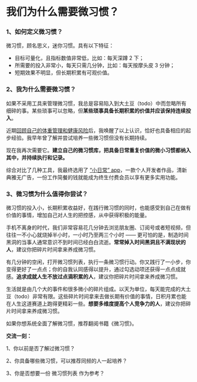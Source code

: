 # 我们为什么需要微习惯？

### 1、如何定义微习惯？

微习惯，顾名思义，迷你习惯。具有以下特征：

- 目标可量化，且指标数值非常低，比如：每天深蹲 2 下；
- 所需要的投入非常小，每天只需几分钟，比如：每天按摩头皮 3 分钟；
- 短期效果不明显，但长期积累有可观价值。

### 2、我为什么需要微习惯？

如果不采用工具来管理微习惯，我总是容易陷入到大土豆（todo）中而忽略所有细碎的事。某些琐事可以忽略，但**某些琐事具备长期积累的价值并应该保持连续投入**。

近期[回顾自己的体重管理和健康风险](https://zuopin.xin/posts/ab3b6d218ac2b61b3da1d13a8610c0575578212dca87bc5abf5124de92b007ef)后，我唤醒了以上认识，恰好也具备相应的起步经验。我早年曾了解并尝试培养一些微习惯但没有长期持续。

现在我再次需要它。**建立自己的微习惯库，把具备日常重复价值的微小习惯都纳入其中，并持续执行和记录。**

综合对比了几种工具，我最终选用了 [“小日常” app](https://apps.apple.com/cn/app/id1263789061)，一款个人开发者作品，清新典雅无广告，一份工作简餐的钱就能成为终生付费会员以享有更多实用功能。

### 3、微习惯为什么值得你尝试？

微习惯的投入小，长期积累收益好，在践行微习惯的同时，也能感受到自己在做有价值的事情，增加自己对人生的把控感，从中获得积极的能量。

手机不离身的时代，我们非常容易花几分钟去浏览朋友圈、订阅号或者短视频，但往往一不小心就烧掉半小时，一小时乃至两三个小时 —— 更可怕的是，制造时间黑洞的当事人通常意识不到时间已经白白流逝。**常常掉入时间黑洞且不满现状的人**，建议你把碎片时间拿来养成微习惯。

有几分钟的空闲，打开微习惯列表，执行一条微习惯行动。你又践行了一小步，你变得更好了一点点；你的自我认同感得以提升，通过勾选动项还获得一点点成就感。**追求成就人生不放过点滴积累的人**，建议你把碎片时间拿来养成微习惯。

生活就是由几个大的事件和很多微小的碎片组成。以天为单位，每天能完成的大土豆（todo）非常有限。这些碎片时间拿来去做长期有价值的事情，日积月累也能在人生这道赛道上跑得更精彩一些。**想要多维度提高个人竞争力的人**，建议你把碎片时间拿来养成微习惯。

如果你想系统全面了解微习惯，推荐翻阅书籍《微习惯》。

**交流一刻：**

1、你以前是否了解过微习惯？

2、你具备哪些微习惯，可以推荐同频的人一起培养？

3、你是否想要一份 微习惯列表 作为参考？

<!---

tags: #习惯养成

created_at: 2020-10-11

updated_at: 2020-10-11

--->
